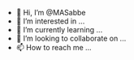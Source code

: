 - 👋 Hi, I’m @MASabbe
- 👀 I’m interested in ...
- 🌱 I’m currently learning ...
- 💞️ I’m looking to collaborate on ...
- 📫 How to reach me ...

<!---
MASabbe/MASabbe is a ✨ special ✨ repository because its `README.md` (this file) appears on your GitHub profile.
You can click the Preview link to take a look at your changes.
--->
